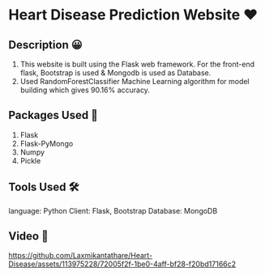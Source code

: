 ﻿# Heart Disease Prediction Website ❤️

 
## Description 😀

1. This website is built using the Flask web framework. For the front-end flask, Bootstrap is used & Mongodb is used as Database.
2. Used RandomForestClassifier Machine Learning algorithm for model building which gives 90.16% accuracy.

## Packages Used 👀
1. Flask
2. Flask-PyMongo
3. Numpy
4. Pickle
   
## Tools Used 🛠
language: Python
Client: Flask, Bootstrap
Database: MongoDB

## Video 🚀
https://github.com/Laxmikantathare/Heart-Disease/assets/113975228/72005f2f-1be0-4aff-bf28-f20bd17166c2

